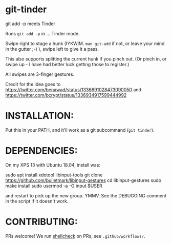 # git-tinder
git add -p meets Tinder

Runs `git add -p` in ... Tinder mode.

Swipe right to stage a hunk (IYKWIM. `man git-add` if not, or leave your mind
in the gutter ;-) ), swipe left to give it a pass.

This also supports splitting the current hunk if you pinch out. (Or pinch in, or
swipe up - I have had better luck getting those to register.)

All swipes are 3-finger gestures.

Credit for the idea goes to
https://twitter.com/benawad/status/1336691028473090050 and
https://twitter.com/bcrypt/status/1336934917599444992

INSTALLATION:
=============
Put this in your PATH, and it'll work as a git subcommand (`git tinder`).

DEPENDENCIES:
=============
On my XPS 13 with Ubuntu 18.04, install was:

sudo apt install xdotool libinput-tools
git clone https://github.com/bulletmark/libinput-gestures
cd libinput-gestures
sudo make install
sudo usermod -a -G input $USER

and restart to pick up the new group. YMMV. See the DEBUGGING comment in the
script if it doesn't work.

CONTRIBUTING:
=============
PRs welcome! We run [shellcheck](https://github.com/koalaman/shellcheck) on PRs,
see `.github/workflows/`.

